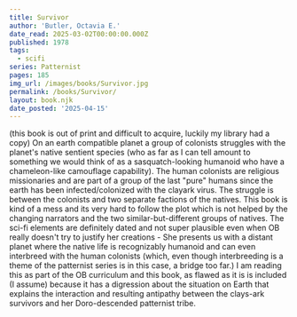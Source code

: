 ```yaml
---
title: Survivor
author: 'Butler, Octavia E.'
date_read: 2025-03-02T00:00:00.000Z
published: 1978
tags:
  - scifi
series: Patternist
pages: 185
img_url: /images/books/Survivor.jpg
permalink: /books/Survivor/
layout: book.njk
date_posted: '2025-04-15'
---
```

(this book is out of print and difficult to acquire, luckily my library had a copy)  On an earth compatible planet a group of colonists struggles with the planet's native sentient species (who as far as I can tell amount to something we would think of as a sasquatch-looking humanoid who have a chameleon-like camouflage capability).  The human colonists are religious missionaries and are part of a group of the last "pure" humans since the earth has been infected/colonized with the clayark virus.  The struggle is between the colonists and two separate factions of the natives.    This book is kind of a mess and its very hard to follow the plot which is not helped by the changing narrators and the two similar-but-different groups of natives.  The sci-fi elements are definitely dated and not super plausible even when OB really doesn't try to justify her creations - She presents us with a distant planet where the native life is recognizably humanoid and can even interbreed with the human colonists (which, even though interbreeding is a theme of the patternist series is in this case, a bridge too far.)  I am reading this as part of the OB curriculum and this book, as flawed as it is is included (I assume) because it has a digression about the situation on Earth that explains the interaction and resulting antipathy between the clays-ark survivors and her Doro-descended patternist tribe. 
